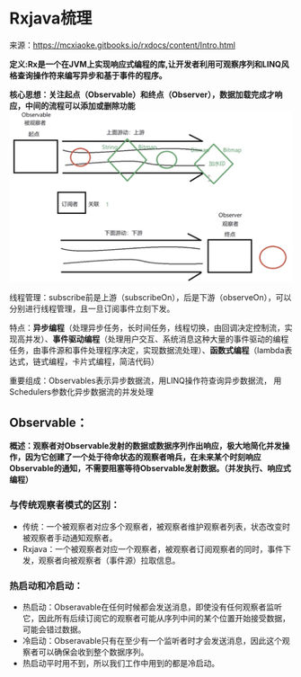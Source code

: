 # Rxjava梳理
来源：https://mcxiaoke.gitbooks.io/rxdocs/content/Intro.html

**定义:Rx是一个在JVM上实现响应式编程的库,让开发者利用可观察序列和LINQ风格查询操作符来编写异步和基于事件的程序。**

**核心思想：关注起点（Observable）和终点（Observer），数据加载完成才响应，中间的流程可以添加或删除功能**
![alt text](image.png)


线程管理：subscribe前是上游（subscribeOn），后是下游（observeOn），可以分别进行线程管理，且一旦订阅事件立刻下发。

特点：**异步编程**（处理异步任务，长时间任务，线程切换，由回调决定控制流，实现高并发）、**事件驱动编程**（处理用户交互、系统消息这种大量的事件驱动的编程任务，由事件源和事件处理程序决定，实现数据流处理）、**函数式编程**（lambda表达式，链式编程，卡片式编程，简洁代码）

重要组成：Observables表示异步数据流，用LINQ操作符查询异步数据流， 用Schedulers参数化异步数据流的并发处理

## Observable：
**概述：观察者对Observable发射的数据或数据序列作出响应，极大地简化并发操作，因为它创建了一个处于待命状态的观察者哨兵，在未来某个时刻响应Observable的通知，不需要阻塞等待Observable发射数据。（并发执行、响应式编程）**

### 与传统观察者模式的区别：
*   传统：一个被观察者对应多个观察者，被观察者维护观察者列表，状态改变时被观察者手动通知观察者。
*   Rxjava：一个被观察者对应一个观察者，被观察者订阅观察者的同时，事件下发，观察者向被观察者（事件源）拉取信息。

### 热启动和冷启动：
*   热启动：Obseravable在任何时候都会发送消息，即使没有任何观察者监听它，因此所有后续订阅它的观察者可能从序列中间的某个位置开始接受数据，可能会错过数据。
*   冷启动：Obseravable只有在至少有一个监听者时才会发送消息，因此这个观察者可以确保会收到整个数据序列。
*   热启动平时用不到，所以我们工作中用到的都是冷启动。
